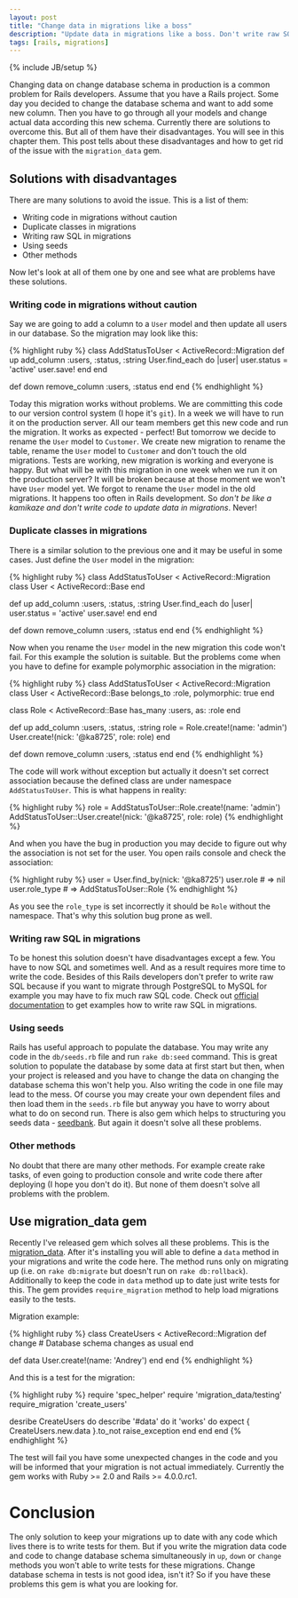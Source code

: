 ```yaml
---
layout: post
title: "Change data in migrations like a boss"
description: "Update data in migrations like a boss. Don't write raw SQL in migration, don't define again your models in migrations again, don't use seeds. Use migration_data gem to keep your migrations up to date, migration data in production, test migration data code and remove them when you want."
tags: [rails, migrations]
---
```

{% include JB/setup %}

Changing data on change database schema in production is a common problem for Rails developers. Assume that you have a Rails project. Some day you decided to change the database schema and want to add some new column. Then you have to go through all your models and change actual data according this new schema. Currently there are solutions to overcome this. But all of them have their disadvantages. You will see in this chapter them. This post tells about these disadvantages and how to get rid of the issue with the `migration_data` gem.

## Solutions with disadvantages

There are many solutions to avoid the issue. This is a list of them:

* Writing code in migrations without caution
* Duplicate classes in migrations
* Writing raw SQL in migrations
* Using seeds
* Other methods

Now let's look at all of them one by one and see what are problems have these solutions.

### Writing code in migrations without caution

Say we are going to add a column to a `User` model and then update all users in our database. So the migration may look like this:

{% highlight ruby %}
class AddStatusToUser < ActiveRecord::Migration
  def up
    add_column :users, :status, :string
    User.find_each do |user|
      user.status = 'active'
      user.save!
    end
  end

  def down
    remove_column :users, :status
  end
end
{% endhighlight %}

Today this migration works without problems. We are committing this code to our version control system (I hope it's `git`). In a week we will have to run it on the production server. All our team members get this new code and run the migration. It works as expected - perfect! But tomorrow we decide to rename the `User` model to `Customer`. We create new migration to rename the table, rename the `User` model to `Customer` and don't touch the old migrations. Tests are working, new migration is working and everyone is happy. But what will be with this migration in one week when we run it on the production server? It will be broken because at those moment we won't have `User` model yet. We forgot to rename the `User` model in the old migrations. It happens too often in Rails development. So *don't be like a kamikaze and don't write code to update data in migrations*. Never!

### Duplicate classes in migrations

There is a similar solution to the previous one and it may be useful in some cases. Just define the `User` model in the migration:

{% highlight ruby %}
class AddStatusToUser < ActiveRecord::Migration
  class User < ActiveRecord::Base
  end

  def up
    add_column :users, :status, :string
    User.find_each do |user|
      user.status = 'active'
      user.save!
    end
  end

  def down
    remove_column :users, :status
  end
end
{% endhighlight %}

Now when you rename the `User` model in the new migration this code won't fail. For this example the solution is suitable. But the problems come when you have to define for example polymorphic association in the migration:

{% highlight ruby %}
class AddStatusToUser < ActiveRecord::Migration
  class User < ActiveRecord::Base
    belongs_to :role, polymorphic: true
  end

  class Role < ActiveRecord::Base
    has_many :users, as: :role
  end

  def up
    add_column :users, :status, :string
    role = Role.create!(name: 'admin')
    User.create!(nick: '@ka8725', role: role)
  end

  def down
    remove_column :users, :status
  end
end
{% endhighlight %}

The code will work without exception but actually it doesn't set correct association because the defined class are under namespace `AddStatusToUser`. This is what happens in reality:

{% highlight ruby %}
role = AddStatusToUser::Role.create!(name: 'admin')
AddStatusToUser::User.create!(nick: '@ka8725', role: role)
{% endhighlight %}


And when you have the bug in production you may decide to figure out why the association is not set for the user. You open rails console and check the association:

{% highlight ruby %}
user = User.find_by(nick: '@ka8725')
user.role       # => nil
user.role_type  # => AddStatusToUser::Role
{% endhighlight %}

As you see the `role_type` is set incorrectly it should be `Role` without the namespace. That's why this solution bug prone as well.

### Writing raw SQL in migrations

To be honest this solution doesn't have disadvantages except a few. You have to now SQL and sometimes well. And as a result requires more time to write the code. Besides of this Rails developers don't prefer to write raw SQL because if you want to migrate through PostgreSQL to MySQL for example you may have to fix much raw SQL code. Check out [official documentation](http://guides.rubyonrails.org/migrations.html#when-helpers-aren-t-enough) to get examples how to write raw SQL in migrations.

### Using seeds

Rails has useful approach to populate the database. You may write any code in the `db/seeds.rb` file and run `rake db:seed` command. This is great solution to populate the database by some data at first start but then, when your project is released and you have to change the data on changing the database schema this won't help you. Also writing the code in one file may lead to the mess. Of course you may create your own dependent files and then load them in the `seeds.rb` file but anyway you have to worry about what to do on second run. There is also gem which helps to structuring you seeds data - [seedbank](https://github.com/james2m/seedbank). But again it doesn't solve all these problems.

### Other methods

No doubt that there are many other methods. For example create rake tasks, of even going to production console and write code there after deploying (I hope you don't do it). But none of them doesn't solve all problems with the problem.

## Use migration_data gem

Recently I've released gem which solves all these problems. This is the [migration_data](https://github.com/ka8725/migration_data). After it's installing you will able to define a `data` method in your migrations and write the code here. The method runs only on migrating up (i.e. on `rake db:migrate` but doesn't run on `rake db:rollback`). Additionally to keep the code in `data` method up to date just write tests for this. The gem provides `require_migration` method to help load migrations easily to the tests.

Migration example:

{% highlight ruby %}
class CreateUsers < ActiveRecord::Migration
  def change
    # Database schema changes as usual
  end

  def data
    User.create!(name: 'Andrey')
  end
end
{% endhighlight %}

And this is a test for the migration:

{% highlight ruby %}
require 'spec_helper'
require 'migration_data/testing'
require_migration 'create_users'

desribe CreateUsers do
  describe '#data' do
    it 'works' do
      expect { CreateUsers.new.data }.to_not raise_exception
    end
  end
end
{% endhighlight %}

The test will fail you have some unexpected changes in the code and you will be informed that your migration is not actual immediately. Currently the gem works with Ruby >= 2.0 and Rails >= 4.0.0.rc1.

# Conclusion

The only solution to keep your migrations up to date with any code which lives there is to write tests for them. But if you write the migration data code and code to change database schema simultaneously in `up`, `down` or `change` methods you won't able to write tests for these migrations. Change database schema in tests is not good idea, isn't it? So if you have these problems this gem is what you are looking for.
